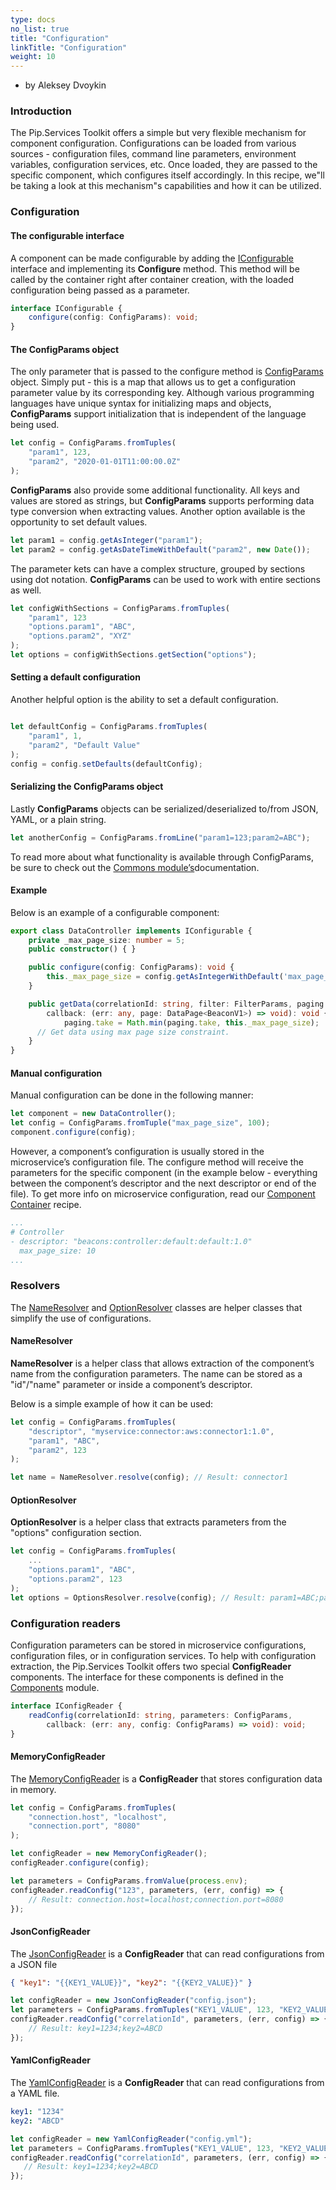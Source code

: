 ```yaml
---
type: docs
no_list: true
title: "Configuration"
linkTitle: "Configuration"
weight: 10
---
```


- by Aleksey Dvoykin

### Introduction

The Pip.Services Toolkit offers a simple but very flexible mechanism for component configuration. Configurations can be loaded from various sources - configuration files, command line parameters, environment variables, configuration services, etc. Once loaded, they are passed to the specific component, which configures itself accordingly. In this recipe, we"ll be taking a look at this mechanism"s capabilities and how it can be utilized.

### Configuration

#### The configurable interface

A component can be made configurable by adding the [IConfigurable](../../commons/config/iconfigurable/) interface and implementing its **Configure** method. This method will be called by the container right after container creation, with the loaded configuration being passed as a parameter.

```typescript
interface IConfigurable {
	configure(config: ConfigParams): void;
}
```

#### The ConfigParams object

The only parameter that is passed to the configure method is [ConfigParams](../../commons/config/config_params/) object. Simply put - this is a map that allows us to get a configuration parameter value by its corresponding key. Although various programming languages have unique syntax for initializing maps and objects, **ConfigParams** support initialization that is independent of the language being used.

```typescript
let config = ConfigParams.fromTuples(
  	"param1", 123,
  	"param2", "2020-01-01T11:00:00.0Z"
);
```

**ConfigParams** also provide some additional functionality. All keys and values are stored as strings, but **ConfigParams** supports performing data type conversion when extracting values. Another option available is the opportunity to set default values.

```typescript
let param1 = config.getAsInteger("param1");
let param2 = config.getAsDateTimeWithDefault("param2", new Date());
```

The parameter kets can have a complex structure, grouped by sections using dot notation. **ConfigParams** can be used to work with entire sections as well.

```typescript
let configWithSections = ConfigParams.fromTuples(
  	"param1", 123
  	"options.param1", "ABC",
  	"options.param2", "XYZ"
);
let options = configWithSections.getSection("options");
```
#### Setting a default configuration

Another helpful option is the ability to set a default configuration.

```typescript

let defaultConfig = ConfigParams.fromTuples(
  	"param1", 1,
  	"param2", "Default Value"
);
config = config.setDefaults(defaultConfig);
```

#### Serializing the ConfigParams object

Lastly **ConfigParams** objects can be serialized/deserialized to/from JSON, YAML, or a plain string.

```typescript
let anotherConfig = ConfigParams.fromLine("param1=123;param2=ABC");
```

To read more about what functionality is available through ConfigParams, be sure to check out the [Commons module’s](../../commons)documentation. 

#### Example

Below is an example of a configurable component:

```typescript
export class DataController implements IConfigurable {
   	private _max_page_size: number = 5;
   	public constructor() { }

   	public configure(config: ConfigParams): void {
		this._max_page_size = config.getAsIntegerWithDefault('max_page_size', this._max_page_size);
   	}

   	public getData(correlationId: string, filter: FilterParams, paging: PagingParams,
   	    callback: (err: any, page: DataPage<BeaconV1>) => void): void {
		    paging.take = Math.min(paging.take, this._max_page_size);    
   	  // Get data using max page size constraint.
   	}
}
```

#### Manual configuration

Manual configuration can be done in the following manner:

```typescript
let component = new DataController();
let config = ConfigParams.fromTuple("max_page_size", 100);
component.configure(config);

```

However, a component’s configuration is usually stored in the microservice’s configuration file. The configure method will receive the parameters for the specific component (in the example below - everything between the component’s descriptor and the next descriptor or end of the file). To get more info on microservice configuration, read our [Component Container](../component_container) recipe. 

```yml
...
# Controller
- descriptor: "beacons:controller:default:default:1.0"
  max_page_size: 10
...

```

### Resolvers

The [NameResolver](../../commons/config/name_resolver/) and [OptionResolver](../../commons/config/option_resolver/) classes are helper classes that simplify the use of configurations. 

#### NameResolver

**NameResolver** is a helper class that allows extraction of the component’s name from the configuration parameters. The name can be stored as a "id"/"name" parameter or inside a component’s descriptor.

Below is a simple example of how it can be used:

```typescript
let config = ConfigParams.fromTuples(
	"descriptor", "myservice:connector:aws:connector1:1.0",
	"param1", "ABC",
	"param2", 123
);

let name = NameResolver.resolve(config); // Result: connector1

```

#### OptionResolver

**OptionResolver** is a helper class that extracts parameters from the "options" configuration section.

```typescript
let config = ConfigParams.fromTuples(
	...
	"options.param1", "ABC",
	"options.param2", 123
);
let options = OptionsResolver.resolve(config); // Result: param1=ABC;param2=123
```

### Configuration readers

Configuration parameters can be stored in microservice configurations, configuration files, or in configuration services. To help with configuration extraction, the Pip.Services Toolkit offers two special **ConfigReader** components. The interface for these components is defined in the [Components](../../components) module.

```typescript
interface IConfigReader {
	readConfig(correlationId: string, parameters: ConfigParams, 
        callback: (err: any, config: ConfigParams) => void): void;
}

```

#### MemoryConfigReader

The [MemoryConfigReader](../../components/config/memory_config_reader/) is a **ConfigReader** that stores configuration data in memory.

```typescript
let config = ConfigParams.fromTuples(
	"connection.host", "localhost",
	"connection.port", "8080"
);

let configReader = new MemoryConfigReader();
configReader.configure(config);

let parameters = ConfigParams.fromValue(process.env);
configReader.readConfig("123", parameters, (err, config) => {
	// Result: connection.host=localhost;connection.port=8080
});

```

#### JsonConfigReader

The [JsonConfigReader](../../components/config/json_config_reader/) is a **ConfigReader** that can read configurations from a JSON file

```json
{ "key1": "{{KEY1_VALUE}}", "key2": "{{KEY2_VALUE}}" }
```

```typescript
let configReader = new JsonConfigReader("config.json");
let parameters = ConfigParams.fromTuples("KEY1_VALUE", 123, "KEY2_VALUE", "ABC");
configReader.readConfig("correlationId", parameters, (err, config) => {
	// Result: key1=1234;key2=ABCD
});

```

#### YamlConfigReader

The [YamlConfigReader](../..//components/config/yaml_config_reader/) is a **ConfigReader** that can read configurations from a YAML file.

```yml
key1: "1234"
key2: "ABCD"
```

```typescript
let configReader = new YamlConfigReader("config.yml");
let parameters = ConfigParams.fromTuples("KEY1_VALUE", 123, "KEY2_VALUE", "ABC");
configReader.readConfig("correlationId", parameters, (err, config) => {
   // Result: key1=1234;key2=ABCD
});
```




